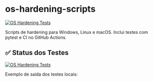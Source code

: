 # os-hardening-scripts
[![OS Hardening Tests](https://github.com/thiagocaian/os-hardening-scripts/actions/workflows/tests.yml/badge.svg)](https://github.com/thiagocaian/os-hardening-scripts/actions)

Scripts de hardening para Windows, Linux e macOS. Inclui testes com pytest e CI no GitHub Actions.

## ✅ Status dos Testes

[![OS Hardening Tests](https://github.com/thiagocaian/os-hardening-scripts/actions/workflows/tests.yml/badge.svg)](https://github.com/thiagocaian/os-hardening-scripts/actions)

Exemplo de saída dos testes locais:
